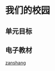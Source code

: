 # 我们的校园

## 单元目标


## 电子教材

<Ebook grade="xxsx3b" :pages="106" :paged="107" ></Ebook>

[zanshang](../res/zanshang.md ':include')